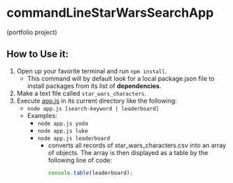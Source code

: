 # commandLineStarWarsSearchApp

(portfolio project)

## How to Use it: 
1. Open up your favorite terminal and run ```npm install```. 
    - This command will by default look for a local package.json file to install packages from its list of **dependencies**. 
2. Make a text file called ```star_wars_characters```.
3. Execute [app.js](app.js) in its current directory like the following: 
    - ```node app.js [search-keyword | leaderboard]```
    - Examples:
        - ```node app.js yoda```
        - ```node app.js luke```
        - ```node app.js leaderboard```
            - converts all records of star_wars_characters.csv into an array of objects.  The array is then displayed as a table by the following line of code:
                ```javascript 
                console.table(leaderboard);
                ```



